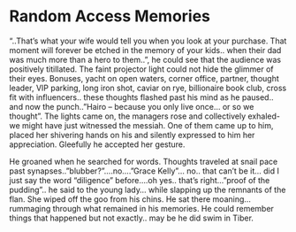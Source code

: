 <h1>Random Access Memories</h1>


“..That’s what your wife would tell you when you look at your purchase. That moment will forever be etched in the memory of your kids.. when their dad was much more than a hero to them..”, he could see that the audience was positively titillated. The faint projector light could not hide the glimmer of their eyes. Bonuses, yacht on open waters, corner office, partner, thought leader, VIP parking, long iron shot, caviar on rye, billionaire book club, cross fit with influencers.. these thoughts flashed past his mind as he paused.. and now the  punch..”Hairo – because you only live once… or so we thought”. The lights came on, the managers rose and collectively exhaled- we might have just witnessed the messiah. One of them came up to him, placed her shivering hands on his and silently expressed to him her appreciation. Gleefully he accepted her gesture. 


He groaned when he searched for words. Thoughts traveled at snail pace past synapses..”blubber?”….no….”Grace Kelly”… no.. that can’t be it… did I just say the word “diligence” before….oh yes.. that’s right…”proof of the pudding”.. he said to the young lady… while slapping up the remnants of the flan. She wiped off the goo from his chins. He sat there moaning… rummaging through what remained in his memories. He could remember things that happened but not exactly.. may be he did swim in Tiber.
